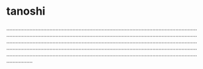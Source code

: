 # tanoshi
.............................................................................................................................................................................................................................................................................................................................................................................................................................................................................................................................................................................................................................................................